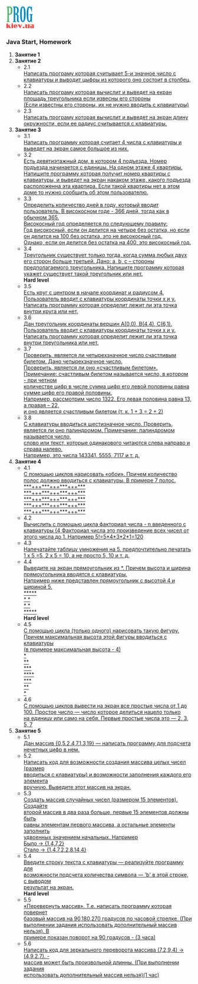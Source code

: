 [![Prog.kiev.ua](logo.png)](https://prog.kiev.ua)

<h3>Java Start, Homework</h3>

<ol>
<li><strong>Занятие 1</strong></li>

<li><strong>Занятие 2</strong>
    <ul>
        <li> 2.1<br>
            <a href="/src/A1/prog/kiev/Lesson2/Ex1Lev1.java">
                Написать програму которая считывает 5-и значное число с<br>
                клавиатуры и выводит цыфры из которого оно состоит в столбец.<br>
            </a>
        </li>
        <li> 2.2<br>
            <a href="/src/A1/prog/kiev/Lesson2/Ex2Lev1.java">
                Написать програму которая вычислит и выведет на екран площадь треугольника если извесны его стороны<br>
                (Если известны его стороны, их не нужно вводить с клавиатуры)<br>
            </a>
        </li>
        <li> 2.3<br>
            <a href="/src/A1/prog/kiev/Lesson2/Ex2Lev1.java">
                Написать програму которая вычислит и выведет на экран длину окружности, если ее радиус считывается с клавиатуры.<br>
            </a>
        </li>
    </ul>
</li>
<li><strong>Занятие 3</strong>
    <ul>
        <li> 3.1<br>
            <a href="/src/A1/prog/kiev/Lesson3/Ex1Lev1.java">
                Написать программу которая считает 4 числа c клавиатуры и выведет на экран самое большое из них.<br>
            </a>
        </li>
        <li> 3.2<br>
            <a href="/src/A1/prog/kiev/Lesson3/Ex2Lev1.java">
         Есть девятиэтажный дом, в котором 4 подъезда. Номер подъезда начинается с единицы. На одном этаже 4 квартиры.<br>
         Напишите программу которая получит номер квартиры с клавиатуры, и выведет на экран накаком этаже, какого подъезда<br>
         расположенна эта квартира. Если такой квартиры нет в этом доме то нужно сообщить об этом пользователю.<br>
            </a>
        </li>
        <li> 3.3<br>
            <a href="/src/A1/prog/kiev/Lesson3/Ex3Lev1.java">
         Определить количество дней в году, который вводит пользователь. В високосном годе - 366 дней, тогда как в обычном 365.<br> 
         Високосный год определяется по следующему правилу:<br>
         Год високосный, если он делится на четыре без остатка, но если он  делится на 100 без остатка, это не високосный год. <br>
         Однако, если он делится без остатка на 400, это високосный год.<br>
            </a>
        </li>
        <li> 3.4<br>
            <a href="/src/A1/prog/kiev/Lesson3/Ex4Lev1.java">
         Треугольник существует только тогда, когда сумма любых двух его сторон больше третьей. Дано: a, b, c – стороны <br>
         предполагаемого треугольника. Напишите программу которая укажет существует такой треугольник или нет.<br>
            </a>
        </li>
        <strong>Hard level</strong>
            <li> 3.5<br>
            <a href="/src/A1/prog/kiev/Lesson3/Ex5Lev2.java">
         Есть круг с центром в начале координат и радиусом 4. Пользователь вводит с клавиатуры координаты точки x и y. 
         Написать программу которая определит лежит ли эта точка внутри круга или нет.<br>
            </a>
        </li>
        <li> 3.6<br>
            <a href="/src/A1/prog/kiev/Lesson3/Ex6Lev2.java">
         Дан треугольник координаты вершин А(0,0), В(4,4), С(6,1). Пользователь вводит с клавиатуры координаты точки x и y. <br>
         Написать программу которая определит лежит ли эта точка внутри треугольника или нет.<br>
            </a>
        </li>
        <li> 3.7<br>
            <a href="/src/A1/prog/kiev/Lesson3/Ex7Lev2.java">
         Проверить, является ли четырехзначное число счастливым билетом. Дано четырехзначное число. <br>
         Проверить, является ли оно «счастливым билетом». Примечание: счастливым билетом называется число, в котором - при четном <br>
         количестве цифр в числе сумма цифр его левой половины равна сумме цифр его правой половины. <br>
         Например, рассмотрим число 1322. Его левая половина равна 13, а правая – 22, <br>
         и оно является счастливым билетом (т. к. 1 + 3 = 2 + 2)<br>
            </a>
        </li>
        <li> 3.8<br>
            <a href="/src/A1/prog/kiev/Lesson3/Ex8Lev2.java">
         С клавиатуры вводиться шестизначное число. Проверить, является ли оно палиндромом. Примечание: палиндромом называется число,<br> 
         слово или текст, которые одинакового читаются слева направо и справа налево.<br>
         Например, это числа 143341, 5555, 7117 и т. д.<br>
            </a>
        </li>
    </ul>
</li>
<li><strong>Занятие 4</strong>
    <ul>
        <li> 4.1<br>
            <a href="/src/A1/prog/kiev/Lesson4/Ex1Lev1.java">
         С помощью циклов нарисовать «обои». Причем количество полос должно вводиться с клавиатуры. В примере 7 полос.<br>
         ***+++***+++***+++***<br>
         ***+++***+++***+++***<br>
         ***+++***+++***+++***<br>
         ***+++***+++***+++***<br>
         ***+++***+++***+++***<br>
            </a>
        </li>
        <li> 4.2<br>
            <a href="/src/A1/prog/kiev/Lesson4/Ex2Lev1.java">
         Вычислить с помощью цикла факториал числа - n введенного с клавиатуры (4<n<16). <br>
         Факториал числа это произведение всех чисел от этого числа до 1. Например 5!=5*4*3*2*1=120<br>
            </a>
        </li>
        <li> 4.3<br>
            <a href="/src/A1/prog/kiev/Lesson4/Ex3Lev1.java">
         Напечатайте таблицу умножения на 5. предпочтительно печатать 1 x 5 =5, 2 x 5 = 10, а не просто 5, 10 и т. д.<br>
            </a>
        </li>
        <li> 4.4<br>
            <a href="/src/A1/prog/kiev/Lesson4/Ex4Lev1.java">
         Выведите на экран прямоугольник из *. Причем высота и ширина прямоугольника вводятся с клавиатуры. <br>
         Например ниже представлен прямоугольник с высотой 4 и шириной 5.<br>
         *****<br>
         *   *<br>
         *   *<br>
         *****<br>
            </a>
        </li>
        <strong>Hard level</strong>
            <li> 4.5<br>
            <a href="/src/A1/prog/kiev/Lesson4/Ex5Lev2.java">
         С помощью цикла (только одного) нарисовать такую фигуру. Причем максимальная высота этой фигуры вводиться с клавиатуры <br>
         (в примере максимальная высота - 4)<br>
         *<br>
         **<br>
         ***<br>
         ****<br>
         ***<br>
         **<br>
         *<br>
            </a>
        </li>
        <li> 4.6<br>
            <a href="/src/A1/prog/kiev/Lesson4/Ex6Lev2.java">
         С помощью циклов вывести на экран все простые числа от 1 до 100. Простое число — число которое делиться нацело только <br>
         на единицу или само на себя. Первые простые числа это — 2, 3, 5, 7<br>
            </a>
        </li>
    </ul>
</li>
<li><strong>Занятие 5</strong>
    <ul>
        <li> 5.1<br>
            <a href="/src/A1/prog/kiev/Lesson5/Ex1Lev1.java">
         Дан массив {0,5,2,4,7,1,3,19} — написать программу для подсчета нечетных цифр в нем.<br>
            </a>
       </li>
        <li> 5.2<br>
            <a href="/src/A1/prog/kiev/Lesson5/Ex2Lev1.java">
         Написать код для возможности создания массива целых чисел (размер<br>
         вводиться с клавиатуры) и возможности заполнения каждого его элемента<br>
         вручную. Выведите этот массив на экран.<br>
            </a>
       </li>
        <li> 5.3<br>
            <a href="/src/A1/prog/kiev/Lesson5/Ex3Lev1.java">
         Создать массив случайных чисел (размером 15 элементов). Создайте<br>
         второй массив в два раза больше, первые 15 элементов должны быть<br>
         равны элементам первого массива, а остальные элементы заполнить<br>
         удвоенных значением начальных. Например<br>
         Было → {1,4,7,2}<br>
         Стало → {1,4,7,2,2,8,14,4}<br>
            </a>
       </li>
        <li> 5.4<br>
            <a href="/src/A1/prog/kiev/Lesson5/Ex4Lev1.java">
         Введите строку текста с клавиатуры — реализуйте программу для<br>
         возможности подсчета количества символа — 'b' в этой строке, с выводом<br>
         результат на экран.<br>
            </a>
       </li>
        <strong>Hard level</strong>
        <li> 5.5<br>
            <a href="/src/A1/prog/kiev/Lesson5/Ex5Lev2V2.java">
         «Перевернуть массив». Т.е. написать программу которая повернет<br>
         базовый массив на 90,180,270 градусов по часовой стрелке. (При<br>
         выполнении задания использовать дополнительный массив нельзя). В<br>
         примере показан поворот на 90 градусов - (3 часа)<br>
            </a>
       </li>
        <li> 5.6<br>
            <a href="/src/A1/prog/kiev/Lesson5/Ex6Lev2.java">
         Написать код для зеркального переворота массива (7,2,9,4) -> (4,9,2,7). -<br>
         массив может быть произвольной длинны. (При выполнении задания<br>
         использовать дополнительный массив нельзя)(1 час)<br>
            </a>
       </li>
    </ul>
</li>















